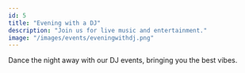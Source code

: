 ```yaml
---
id: 5
title: "Evening with a DJ"
description: "Join us for live music and entertainment."
image: "/images/events/eveningwithdj.png"
---
```


Dance the night away with our DJ events, bringing you the best vibes.
